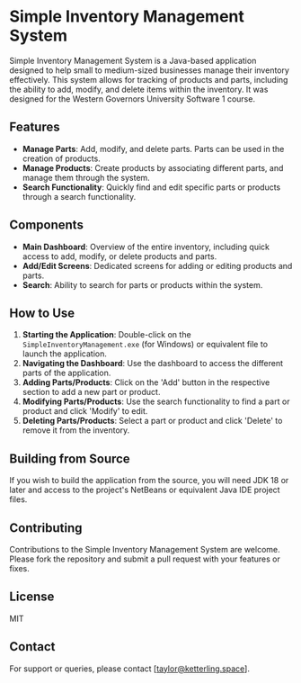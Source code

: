 # Simple Inventory Management System

Simple Inventory Management System is a Java-based application designed to help small to medium-sized businesses manage their inventory effectively. This system allows for tracking of products and parts, including the ability to add, modify, and delete items within the inventory. It was designed for the Western Governors University Software 1 course.

## Features

- **Manage Parts**: Add, modify, and delete parts. Parts can be used in the creation of products.
- **Manage Products**: Create products by associating different parts, and manage them through the system.
- **Search Functionality**: Quickly find and edit specific parts or products through a search functionality.

## Components

- **Main Dashboard**: Overview of the entire inventory, including quick access to add, modify, or delete products and parts.
- **Add/Edit Screens**: Dedicated screens for adding or editing products and parts.
- **Search**: Ability to search for parts or products within the system.

## How to Use

1. **Starting the Application**: Double-click on the `SimpleInventoryManagement.exe` (for Windows) or equivalent file to launch the application.
2. **Navigating the Dashboard**: Use the dashboard to access the different parts of the application.
3. **Adding Parts/Products**: Click on the 'Add' button in the respective section to add a new part or product.
4. **Modifying Parts/Products**: Use the search functionality to find a part or product and click 'Modify' to edit.
5. **Deleting Parts/Products**: Select a part or product and click 'Delete' to remove it from the inventory.

## Building from Source

If you wish to build the application from the source, you will need JDK 18 or later and access to the project's NetBeans or equivalent Java IDE project files.

## Contributing

Contributions to the Simple Inventory Management System are welcome. Please fork the repository and submit a pull request with your features or fixes.

## License

MIT

## Contact

For support or queries, please contact [taylor@ketterling.space].
